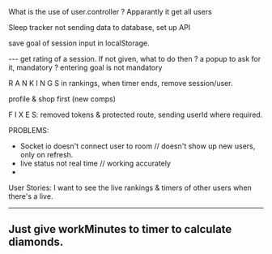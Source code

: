 What is the use of user.controller ? Apparantly it get all users 

Sleep tracker not sending data to database, set up API 


save goal of session input in localStorage. 

--- get rating of a session. If not given, what to do then ? a popup to ask for it, mandatory ? entering goal is not mandatory

R A N K I N G S 
in rankings, when timer ends, remove session/user. 



 
 
profile & shop first (new comps)



F I X E S: 
removed tokens & protected route, sending userId where required.


PROBLEMS:
- Socket io doesn't connect user to room // doesn't show up new users, only on refresh.
- live status not real time // working accurately
- 


User Stories: 
I want to see the live rankings & timers of other users when there's a live. 


-----
Just give workMinutes to timer to calculate diamonds. 
-------

